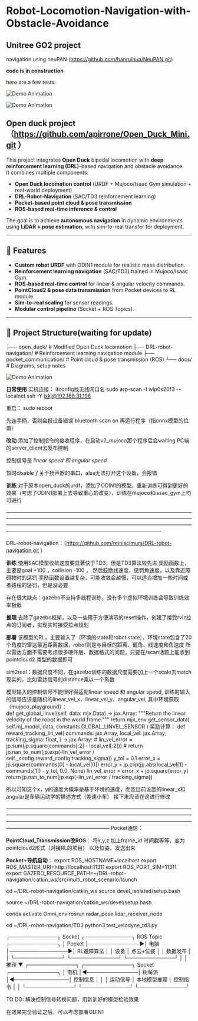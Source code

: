 # Robot-Locomotion-Navigation-with-Obstacle-Avoidance
## Unitree GO2 project
navigation using neuPAN (https://github.com/hanruihua/NeuPAN.git)

**code is in construction**

here are a few tests:

![Demo Animation](gifs/test_inoffice.gif)

![Demo Animation](gifs/rviz.gif)




## Open duck project（https://github.com/apirrone/Open_Duck_Mini.git ）
This project integrates **Open Duck** bipedal locomotion with **deep reinforcement learning (DRL)**-based navigation and obstacle avoidance.  
It combines multiple components:  
- **Open Duck locomotion control** (URDF + Mujoco/Isaac Gym simulation + real-world deployment)  
- **DRL-Robot-Navigation** (SAC/TD3 reinforcement learning)  
- **Pocket-based point cloud & pose transmission**  
- **ROS-based real-time inference & control**  

The goal is to achieve **autonomous navigation** in dynamic environments using **LiDAR + pose estimation**, with sim-to-real transfer for deployment.

---

## 🔹 Features
- **Custom robot URDF** with ODIN1 module for realistic mass distribution.
- **Reinforcement learning navigation** (SAC/TD3) trained in Mujoco/Isaac Gym.
- **ROS-based real-time control** for linear & angular velocity commands.
- **PointCloud2 & pose data transmission** from Pocket devices to RL module.
- **Sim-to-real scaling** for sensor readings.
- **Modular control pipeline** (Socket + ROS Topics).

---

## 🔹 Project Structure(waiting for update)
├── open_duck/ # Modified Open Duck locomotion
├── DRL-robot-navigation/ # Reinforcement learning navigation module
├── pocket_communication/ # Point cloud & pose transmission (ROS)
└── docs/ # Diagrams, setup notes    

![Demo Animation](gifs/duck_test.gif)


**日常使用**
实机连接：
ifconfig找无线网口名
sudo arp-scan -I wlp0s20f3 --localnet 
ssh -Y lxkj@192.168.31.196

重启：
sudo reboot

先连手柄，否则会报设备错误
bluetooth
scan on
再运行程序（指onnx模型的位置）


**改动**
添加了控制指令的接收程序，在启动v2_mujoco那个程序后会waiting PC端的server_client去发布控制

控制信号是 *linear speed 和 angular speed*

暂时disable了关于扬声器的串口，alsa无法打开这个设备，会报错


**训练**
对于原本open_duck的urdf，添加了ODIN1的模型，重新训练可得到更好的效果（考虑了ODIN1部署上去导致重心的改变），训练在mujoco和issac_gym上均可进行

——————————————————————————————————————————————————————————————————————————————————————————————————————————————————————————————————————————

DRL-robot-navigation：（https://github.com/reiniscimurs/DRL-robot-navigation.git ）

**训练**
使用SAC模型收敛速度要显著快于TD3，但是TD3算法较先进
奖励函数上，主要是goal +100 ，collision -100  ， 然后鼓励线速度，惩罚角速度，以及靠近障碍物时的惩罚
奖励函数设置越复杂，可能收敛会越慢，可以适当增加一些时间或者路程的惩罚，但是没必要

存在很大缺点：gazebo不支持多线程训练，没有多个虚拟环境训练会导致训练效率极低


**推理**
去除了gazebo框架，以及一些用于方便演示的reset操作，创建了接受rviz拉点的订阅者，实现实时接受拉点规划


**部署**
该模型的RL，主要输入了（环境的state和robot state），环境state包含了20个角度的雷达最近距离数据，robot则是与目标的距离、偏角、线速度和角速度
所以雷达方面不需要考虑很多硬件层、数据格式的问题，只要在/scan话题上能收到 pointcloud2 类型的数据即可

sim2real：数据尺度不同，在gazebo训练的数据尺度需要加上一个scale去match现实的，比如雷达信号的distance乘以一个系数

模型输入的控制信号不能很好得适配linear speed 和 angular speed, 训练时输入的信号应该是随机的linear_vel_x、linear_vel_y、angular_vel,
其中环境获取（mujoco_playground）：    
def get_global_linvel(self, data: mjx.Data) -> jax.Array:
        """Return the linear velocity of the robot in the world frame."""
        return mjx_env.get_sensor_data(
            self.mj_model, data, constants.GLOBAL_LINVEL_SENSOR
        )
奖励计算：
def reward_tracking_lin_vel(
    commands: jax.Array,
    local_vel: jax.Array,
    tracking_sigma: float,
) -> jax.Array:
    # lin_vel_error = jp.sum(jp.square(commands[:2] - local_vel[:2]))
    # return jp.nan_to_num(jp.exp(-lin_vel_error / self._config.reward_config.tracking_sigma))
    y_tol = 0.1
    error_x = jp.square(commands[0] - local_vel[0])
    error_y = jp.clip(jp.abs(local_vel[1] - commands[1]) - y_tol, 0.0, None)
    lin_vel_error = error_x + jp.square(error_y)
    return jp.nan_to_num(jp.exp(-lin_vel_error / tracking_sigma))

所以可知这个x，y的速度大概率是基于环境的速度，而我目前设置的linear_x和angular是车辆运动学的描述方式（差速小车）
接下来应该在这进行修改

————————————————————————————————————————————————————————————————————————————————————————————————————————————————————————————————
Pocket通信：

**PointCloud_Transmission改ROS**：
将x,y,z 加上frame_id 时间戳等等，变为pointcloud2形式（对接RL的项目）
以及位姿，发送出来

**Pocket+导航启动**：
export ROS_HOSTNAME=localhost
export ROS_MASTER_URI=http://localhost:11311
export ROS_PORT_SIM=11311
export GAZEBO_RESOURCE_PATH=~/DRL-robot-navigation/catkin_ws/src/multi_robot_scenario/launch

cd ~/DRL-robot-navigation/catkin_ws
source devel_isolated/setup.bash


source ~/DRL-robot-navigation/catkin_ws/devel/setup.bash 

conda activate Omni_env
rosrun radar_pose lidar_receiver_node


cd ~/DRL-robot-navigation/TD3
python3 test_velodyne_td3.py


┌─────────────┐    Socket     ┌─────────────┐    ROS Topic    ┌─────────────┐
│   Pocket    │──────────────▶│    电脑     │────────────────▶│ RL避障算法    │
│    设备     │   点云+位姿    │             │    数据发布       │             │
└─────────────┘               └─────────────┘                 └─────────────┘
                                                                      │
                                                                      │ 推理
                                                                      ▼
┌─────────────┐               ┌─────────────┐    Socket      ┌─────────────┐
│    电机      │◀──────────────│   树莓派    │◀───────────────│  控制信息      │
│             │   运动信号     │ 本地模型推理  │   控制指令      │              │
└─────────────┘               └─────────────┘                └─────────────┘




TO DO:
解决控制信号转换问题，用新训好的模型检验效果

在效果完全验证之后，可以考虑部署ODIN1




